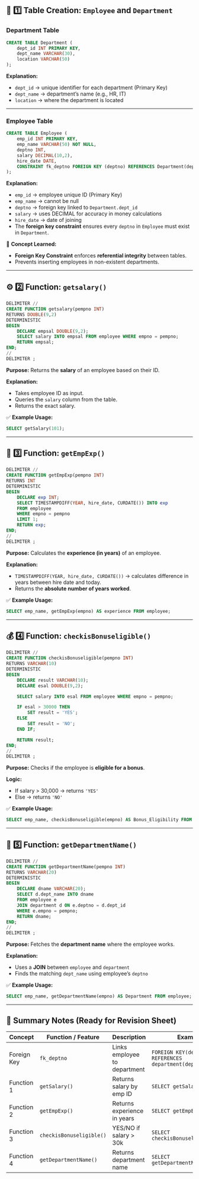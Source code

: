 
## 🧱 1️⃣ Table Creation: `Employee` and `Department`

### Department Table

```sql
CREATE TABLE Department (
    dept_id INT PRIMARY KEY,
    dept_name VARCHAR(30),
    location VARCHAR(50)
);
```

**Explanation:**

* `dept_id` → unique identifier for each department (Primary Key)
* `dept_name` → department’s name (e.g., HR, IT)
* `location` → where the department is located

---

### Employee Table

```sql
CREATE TABLE Employee (
    emp_id INT PRIMARY KEY,
    emp_name VARCHAR(50) NOT NULL,
    deptno INT,
    salary DECIMAL(10,2),
    hire_date DATE,
    CONSTRAINT fk_deptno FOREIGN KEY (deptno) REFERENCES Department(dept_id)
);
```

**Explanation:**

* `emp_id` → employee unique ID (Primary Key)
* `emp_name` → cannot be null
* `deptno` → foreign key linked to `Department.dept_id`
* `salary` → uses DECIMAL for accuracy in money calculations
* `hire_date` → date of joining
* The **foreign key constraint** ensures every `deptno` in `Employee` must exist in `Department`.

📘 **Concept Learned:**

* **Foreign Key Constraint** enforces **referential integrity** between tables.
* Prevents inserting employees in non-existent departments.

---

## ⚙️ 2️⃣ Function: `getsalary()`

```sql
DELIMITER //
CREATE FUNCTION getsalary(pempno INT)
RETURNS DOUBLE(9,2)
DETERMINISTIC
BEGIN
    DECLARE empsal DOUBLE(9,2);
    SELECT salary INTO empsal FROM employee WHERE empno = pempno;
    RETURN empsal;
END;
//
DELIMITER ;
```

**Purpose:**
Returns the **salary** of an employee based on their ID.

**Explanation:**

* Takes employee ID as input.
* Queries the `salary` column from the table.
* Returns the exact salary.

✅ **Example Usage:**

```sql
SELECT getSalary(101);
```

---

## 🧮 3️⃣ Function: `getEmpExp()`

```sql
DELIMITER //
CREATE FUNCTION getEmpExp(pempno INT)
RETURNS INT
DETERMINISTIC
BEGIN
    DECLARE exp INT;
    SELECT TIMESTAMPDIFF(YEAR, hire_date, CURDATE()) INTO exp
    FROM employee
    WHERE empno = pempno
    LIMIT 1;
    RETURN exp;
END;
//
DELIMITER ;
```

**Purpose:**
Calculates the **experience (in years)** of an employee.

**Explanation:**

* `TIMESTAMPDIFF(YEAR, hire_date, CURDATE())` → calculates difference in years between hire date and today.
* Returns the **absolute number of years worked**.

✅ **Example Usage:**

```sql
SELECT emp_name, getEmpExp(empno) AS experience FROM employee;
```

---

## 💰 4️⃣ Function: `checkisBonuseligible()`

```sql
DELIMITER //
CREATE FUNCTION checkisBonuseligible(pempno INT)
RETURNS VARCHAR(10)
DETERMINISTIC
BEGIN
    DECLARE result VARCHAR(10);
    DECLARE esal DOUBLE(9,2);

    SELECT salary INTO esal FROM employee WHERE empno = pempno;

    IF esal > 30000 THEN
        SET result = 'YES';
    ELSE 
        SET result = 'NO';
    END IF;

    RETURN result;
END;
//
DELIMITER ;
```

**Purpose:**
Checks if the employee is **eligible for a bonus**.

**Logic:**

* If salary > 30,000 → returns `'YES'`
* Else → returns `'NO'`

✅ **Example Usage:**

```sql
SELECT emp_name, checkisBonuseligible(empno) AS Bonus_Eligibility FROM employee;
```

---

## 🏢 5️⃣ Function: `getDepartmentName()`

```sql
DELIMITER //
CREATE FUNCTION getDepartmentName(pempno INT)
RETURNS VARCHAR(20)
DETERMINISTIC
BEGIN
    DECLARE dname VARCHAR(20);
    SELECT d.dept_name INTO dname
    FROM employee e
    JOIN department d ON e.deptno = d.dept_id
    WHERE e.empno = pempno;
    RETURN dname;
END;
//
DELIMITER ;
```

**Purpose:**
Fetches the **department name** where the employee works.

**Explanation:**

* Uses a **JOIN** between `employee` and `department`
* Finds the matching `dept_name` using employee’s `deptno`

✅ **Example Usage:**

```sql
SELECT emp_name, getDepartmentName(empno) AS Department FROM employee;
```

---

## 🧠 Summary Notes (Ready for Revision Sheet)

| Concept     | Function / Feature       | Description                  | Example                                              |
| ----------- | ------------------------ | ---------------------------- | ---------------------------------------------------- |
| Foreign Key | `fk_deptno`              | Links employee to department | `FOREIGN KEY(deptno) REFERENCES department(dept_id)` |
| Function 1  | `getSalary()`            | Returns salary by emp ID     | `SELECT getSalary(101)`                              |
| Function 2  | `getEmpExp()`            | Returns experience in years  | `SELECT getEmpExp(101)`                              |
| Function 3  | `checkisBonuseligible()` | YES/NO if salary > 30k       | `SELECT checkisBonuseligible(101)`                   |
| Function 4  | `getDepartmentName()`    | Returns department name      | `SELECT getDepartmentName(101)`                      |
